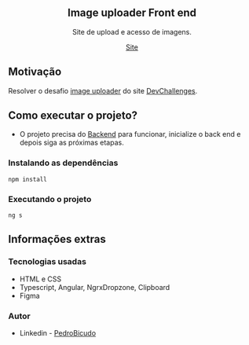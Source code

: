 <div align="center">
    <h2>Image uploader Front end</h2>
    <p>Site de upload e acesso de imagens.</p>
    <a href="https://imageuploader-pedrobicudo.netlify.app/upload">Site</a>
</div>

## Motivação
Resolver o desafio [image uploader](https://devchallenges.io/challenges/O2iGT9yBd6xZBrOcVirx) do site [DevChallenges](https://devchallenges.io/).

## Como executar o projeto?
- O projeto precisa do [Backend](https://github.com/PedroBicudo/imageuploadapi) para funcionar, inicialize o back end e depois siga as próximas etapas.
### Instalando as dependências
```shell
npm install
```
### Executando o projeto
```shell
ng s
```
## Informações extras
### Tecnologias usadas
- HTML e CSS
- Typescript, Angular, NgrxDropzone, Clipboard
- Figma

### Autor
- Linkedin - [PedroBicudo](https://www.linkedin.com/in/pedro-bicudo)
